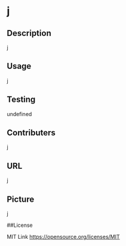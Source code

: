 # j
  ## Description 
  j
  
  ## Usage 
  j
  
  ## Testing 
  undefined
  
  ## Contributers 
  j
  
  ## URL 
  j
 
  ## Picture 
  j
 
  ##License
  

  
  MIT Link https://opensource.org/licenses/MIT 
  

